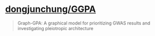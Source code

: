 #  [dongjunchung/GGPA](https://github.com/dongjunchung/GGPA/)

> Graph-GPA: A graphical model for prioritizing GWAS results and investigating pleiotropic architecture
